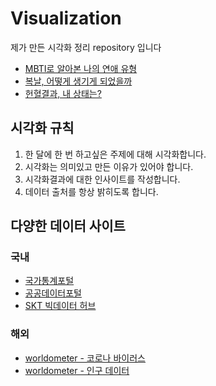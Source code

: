 # Visualization
제가 만든 시각화 정리 repository 입니다

- [MBTI로 알아본 나의 연애 유형](https://github.com/JONGSKY/Visualization/tree/master/Love_MBTI)
- [복날, 어떻게 생기게 되었을까](https://github.com/JONGSKY/Visualization/tree/master/dog_days)
- [헌혈결과, 내 상태는?]()

## 시각화 규칙
1. 한 달에 한 번 하고싶은 주제에 대해 시각화합니다.
2. 시각화는 의미있고 만든 이유가 있어야 합니다.
3. 시각화결과에 대한 인사이트를 작성합니다.
4. 데이터 출처를 항상 밝히도록 합니다.

## 다양한 데이터 사이트
  ### 국내
  - [국가통계포털](http://kosis.kr/index/index.do)
  - [공공데이터포털](https://www.data.go.kr/)
  - [SKT 빅데이터 허브](https://www.bigdatahub.co.kr/index.do)
  ### 해외
  - [worldometer - 코로나 바이러스](https://www.worldometers.info/coronavirus/)
  - [worldometer - 인구 데이터](https://www.worldometers.info/world-population/)  
